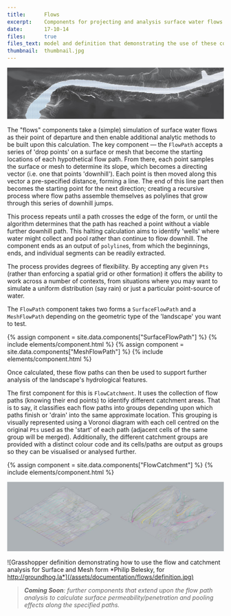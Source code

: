 ```yaml
---
title:      Flows
excerpt:    Components for projecting and analysis surface water flows.
date:       17-10-14
files:      true
files_text: model and definition that demonstrating the use of these components
thumbnail:  thumbnail.jpg
---
```


![Surface water flow paths across a littoral region *Image via Philip Belesky for the 'Processes and Processors' project (http://philipbelesky.com/projects/processes-and-processors/)*](/assets/documentation/flows/1.jpg)

The "flows" components take a (simple) simulation of surface water flows as their point of departure and then enable additional analytic methods to be built upon this calculation. The key component — the `FlowPath` accepts a series of 'drop points' on a surface or mesh that become the starting locations of each hypothetical flow path. From there, each point samples the surface or mesh to determine its slope, which becomes a directing vector (i.e. one that points 'downhill'). Each point is then moved along this vector a pre-specified distance, forming a line. The end of this line part then becomes the starting point for the next direction; creating a recursive process where flow paths assemble themselves as polylines that grow through this series of downhill jumps.

This process repeats until a path crosses the edge of the form, or until the algorithm determines that the path has reached a point without a viable further downhill path. This halting calculation aims to identify 'wells' where water might collect and pool rather than continue to flow downhill. The component ends as an output of `polyline`s, from which the beginnings, ends, and individual segments can be readily extracted.

The process provides degrees of flexibility. By accepting any given `Pts` (rather than enforcing a spatial grid or other formation) it offers the ability to work across a number of contexts, from situations where you may want to simulate a uniform distribution (say rain) or just a particular point-source of water.

The `FlowPath` component takes two forms a `SurfaceFlowPath` and a `MeshFlowPath` depending on the geometric type of the 'landscape' you want to test.

{% assign component = site.data.components["SurfaceFlowPath"] %}
{% include elements/component.html %}
{% assign component = site.data.components["MeshFlowPath"] %}
{% include elements/component.html %}

Once calculated, these flow paths can then be used to support further analysis of the landscape's hydrological features.

The first component for this is `FlowCatchment`. It uses the collection of flow paths (knowing their end points) to identify different catchment areas. That is to say, it classifies each flow paths into groups depending upon which paths finish or 'drain' into the same approximate location. This grouping is visually represented using a Voronoi diagram with each cell centred on the original `Pts` used as the 'start' of each path (adjacent cells of the same group will be merged). Additionally, the different catchment groups are provided with a distinct colour code and its cells/paths are output as groups so they can be visualised or analysed further.

{% assign component = site.data.components["FlowCatchment"] %}
{% include elements/component.html %}

![](/assets/documentation/flows/model.jpg)

![Grasshopper definition demonstrating how to use the flow and catchment analysis for Surface and Mesh form *Philip Belesky, for http://groundhog.la*](/assets/documentation/flows/definition.jpg)

> ***Coming Soon**: further components that extend upon the flow path analysis to calculate surface permeability/penetration and pooling effects along the specified paths.*
